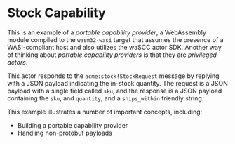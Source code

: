 # Stock Capability

This is an example of a _portable capability provider_, a WebAssembly module compiled to the `wasm32-wasi` target that assumes the presence of a WASI-compliant host and also utilizes the waSCC actor SDK. Another way of thinking about _portable capability providers_ is that they are _privileged actors_.

This actor responds to the `acme:stock!StockRequest` message by replying with a JSON payload indicating the in-stock quantity. The request is a JSON payload with a single field called `sku`, and the response is a JSON payload containing the `sku`, and `quantity`, and a `ships_within` friendly string.

This example illustrates a number of important concepts, including:
* Building a portable capability provider
* Handling non-protobuf payloads 